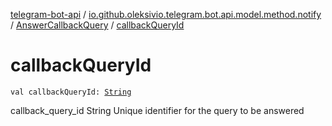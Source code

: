 [telegram-bot-api](../../index.md) / [io.github.oleksivio.telegram.bot.api.model.method.notify](../index.md) / [AnswerCallbackQuery](index.md) / [callbackQueryId](./callback-query-id.md)

# callbackQueryId

`val callbackQueryId: `[`String`](https://kotlinlang.org/api/latest/jvm/stdlib/kotlin/-string/index.html)

callback_query_id String Unique identifier for the query to be answered

